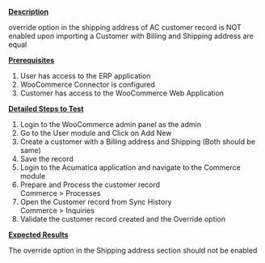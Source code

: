 
<p><u><strong>Description</strong></u></p>
<p>override option in the shipping address of AC customer record is NOT enabled upon importing a Customer with Billing and Shipping address are equal</p>
<p><u><strong>Prerequisites</strong></u></p>
<ol>
<li>User has access to the ERP application</li>
<li>WooCommerce Connector is configured</li>
<li>Customer has access to the WooCommerce Web Application</li></ol>
<p><u><strong>Detailed Steps to Test</strong></u></p>
<ol>
<li>Login to the WooCommerce admin panel as the admin</li>
<li>Go to the User module and Click on Add New&nbsp;</li>
<li>Create a customer with a Billing address and Shipping (Both should be same)</li>
<li>Save the record</li>
<li>Login to the Acumatica application and navigate to the Commerce module</li>
<li>Prepare and Process the customer record<br />Commerce &gt; Processes</li>
<li>Open the Customer record from Sync History<br />Commerce &gt; Inquiries</li>
<li>Validate the customer record created and the Override option</li></ol>
<p><u><strong>Expected Results</strong></u></p>
<p>The override option in the Shipping address section should not be enabled</p>
